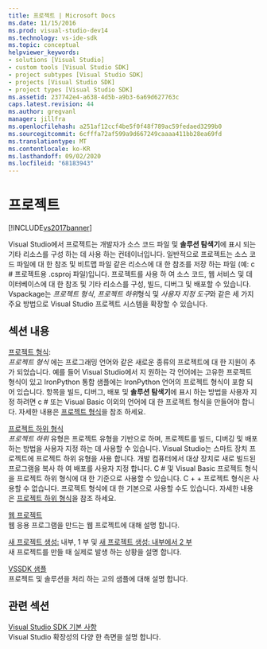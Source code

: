 ```yaml
---
title: 프로젝트 | Microsoft Docs
ms.date: 11/15/2016
ms.prod: visual-studio-dev14
ms.technology: vs-ide-sdk
ms.topic: conceptual
helpviewer_keywords:
- solutions [Visual Studio]
- custom tools [Visual Studio SDK]
- project subtypes [Visual Studio SDK]
- projects [Visual Studio SDK]
- project types [Visual Studio SDK]
ms.assetid: 237742e4-a638-4d5b-a9b3-6a69d627763c
caps.latest.revision: 44
ms.author: gregvanl
manager: jillfra
ms.openlocfilehash: a251af12ccf4be5f0f48f789ac59fedaed3299b0
ms.sourcegitcommit: 6cfffa72af599a9d667249caaaa411bb28ea69fd
ms.translationtype: MT
ms.contentlocale: ko-KR
ms.lasthandoff: 09/02/2020
ms.locfileid: "68183943"
---
```

# <a name="projects"></a>프로젝트
[!INCLUDE[vs2017banner](../../includes/vs2017banner.md)]

Visual Studio에서 프로젝트는 개발자가 소스 코드 파일 및 **솔루션 탐색기**에 표시 되는 기타 리소스를 구성 하는 데 사용 하는 컨테이너입니다. 일반적으로 프로젝트는 소스 코드 파일에 대 한 참조 및 비트맵 파일 같은 리소스에 대 한 참조를 저장 하는 파일 (예: c # 프로젝트용 .csproj 파일)입니다. 프로젝트를 사용 하 여 소스 코드, 웹 서비스 및 데이터베이스에 대 한 참조 및 기타 리소스를 구성, 빌드, 디버그 및 배포할 수 있습니다. Vspackage는 *프로젝트 형식*, *프로젝트 하위*형식 및 *사용자 지정 도구*와 같은 세 가지 주요 방법으로 Visual Studio 프로젝트 시스템을 확장할 수 있습니다.  
  
## <a name="in-this-section"></a>섹션 내용  
 [프로젝트 형식](../../extensibility/internals/project-types.md):  
 *프로젝트 형식* 에는 프로그래밍 언어와 같은 새로운 종류의 프로젝트에 대 한 지원이 추가 되었습니다. 예를 들어 Visual Studio에서 지 원하는 각 언어에는 고유한 프로젝트 형식이 있고 IronPython 통합 샘플에는 IronPython 언어의 프로젝트 형식이 포함 되어 있습니다. 항목을 빌드, 디버그, 배포 및 **솔루션 탐색기**에 표시 하는 방법을 사용자 지정 하려면 c # 또는 Visual Basic 이외의 언어에 대 한 프로젝트 형식을 만들어야 합니다. 자세한 내용은 [프로젝트 형식](../../extensibility/internals/project-types.md)을 참조 하세요.  
  
 [프로젝트 하위 형식](../../extensibility/internals/project-subtypes.md)  
 *프로젝트 하위* 유형은 프로젝트 유형을 기반으로 하며, 프로젝트를 빌드, 디버깅 및 배포 하는 방법을 사용자 지정 하는 데 사용할 수 있습니다. Visual Studio는 스마트 장치 프로젝트에 프로젝트 하위 유형을 사용 합니다. 개발 컴퓨터에서 대상 장치로 새로 빌드된 프로그램을 복사 하 여 배포를 사용자 지정 합니다. C # 및 Visual Basic 프로젝트 형식을 프로젝트 하위 형식에 대 한 기준으로 사용할 수 있습니다. C + + 프로젝트 형식은 사용할 수 없습니다. 프로젝트 형식에 대 한 기본으로 사용할 수도 있습니다. 자세한 내용은 [프로젝트 하위 형식](../../extensibility/internals/project-subtypes.md)을 참조 하세요.  
  
 [웹 프로젝트](../../extensibility/internals/web-projects.md)  
 웹 응용 프로그램을 만드는 웹 프로젝트에 대해 설명 합니다.  
  
 [새 프로젝트 생성:](../../extensibility/internals/new-project-generation-under-the-hood-part-one.md) 내부, 1 부 및 [새 프로젝트 생성: 내부에서 2 부](../../extensibility/internals/new-project-generation-under-the-hood-part-two.md)  
 새 프로젝트를 만들 때 실제로 발생 하는 상황을 설명 합니다.  
  
 [VSSDK 샘플](../../misc/vssdk-samples.md)  
 프로젝트 및 솔루션을 처리 하는 고의 샘플에 대해 설명 합니다.  
  
## <a name="related-sections"></a>관련 섹션  
 [Visual Studio SDK 기본 사항](../../extensibility/internals/inside-the-visual-studio-sdk.md)  
 Visual Studio 확장성의 다양 한 측면을 설명 합니다.
